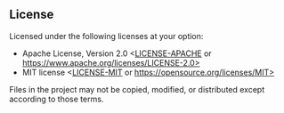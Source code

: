 ## License

Licensed under the following licenses at your option:

- Apache License, Version 2.0 <[LICENSE-APACHE](LICENSE-APACHE) or https://www.apache.org/licenses/LICENSE-2.0> 
- MIT license <[LICENSE-MIT](LICENSE-MIT) or https://opensource.org/licenses/MIT>

Files in the project may not be copied, modified, or distributed except according to those terms.
